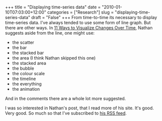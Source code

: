 +++
title = "Displaying time-series data"
date = "2010-01-10T07:03:00+12:00"
categories = ["Research"]
slug = "displaying-time-series-data"
draft = "False"
+++
From time-to-time its necessary to display time-series data. I've always tended
to use some form of line graph. But there are other ways. In [11 Ways to
Visualize Changes Over
Time](https://flowingdata.com/2010/01/07/11-ways-to-visualize-changes-over-time-a-guide/),
Nathan suggests aside from the line, one might use:

- the scatter
- the bar
- the stacked bar
- the area (I think Nathan skipped this one)
- the stacked area
- the bubble
- the colour scale
- the timeline
- the everything
- the animation

And in the comments there are a whole lot more suggested.

I was so interested in Nathan's post, that I read more of his site.  It's good.
Very good. So much so that I've subscribed to [his RSS
feed](https://feeds.feedburner.com/FlowingData).

